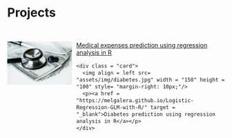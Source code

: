 # Projects

<br>

<div class = "row">
     <div class = "card">
      <img align = left src= "assets/img/medical.jpg" width = "150" height = "100" style= "margin-right: 10px;"/>
      <p><a href = "https://melgalera.github.io/Linear-Regression-with-R/" target = "_blank">Medical expenses prediction using regression analysis in R</a></p>
    </div>
 
    <div class = "card">
      <img align = left src= "assets/img/diabetes.jpg" width = "150" height = "100" style= "margin-right: 10px;"/>
      <p><a href = "https://melgalera.github.io/Logistic-Regression-GLM-with-R/" target = "_blank">Diabetes prediction using regression analysis in R</a></p>  
    </div>

</div>
    


